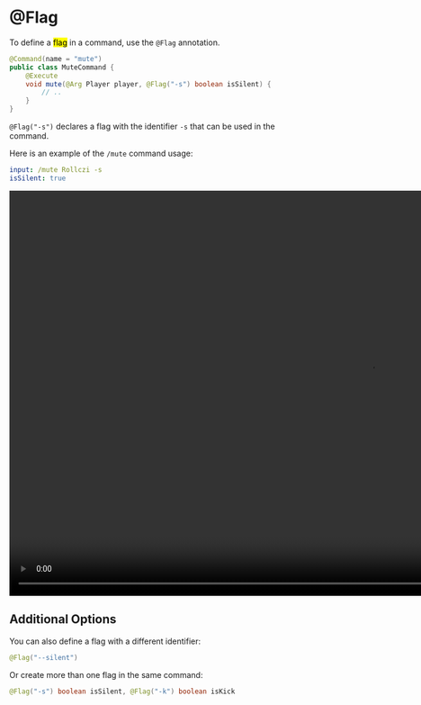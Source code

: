 # @Flag

To define a <mark>flag</mark> in a command, use the `@Flag` annotation.

```java
@Command(name = "mute")
public class MuteCommand {
    @Execute
    void mute(@Arg Player player, @Flag("-s") boolean isSilent) {
        // ..
    }
}
```

`@Flag("-s")` declares a flag with the identifier `-s` that can be used in the command.

Here is an example of the `/mute` command usage:

```yaml
input: /mute Rollczi -s
isSilent: true
```

<video width="1280" height="720" controls>
  <source src="/flag.webm" type="video/webm">
  Your browser does not support the video tag.
</video>


## Additional Options

You can also define a flag with a different identifier:

```java
@Flag("--silent")
```

Or create more than one flag in the same command:

```java
@Flag("-s") boolean isSilent, @Flag("-k") boolean isKick
```
